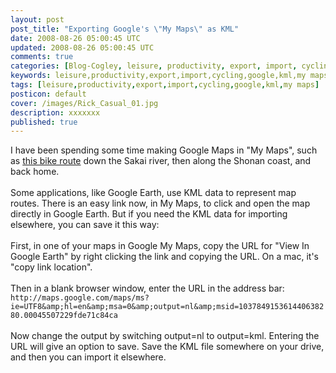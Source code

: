 ```yaml
---           
layout: post
post_title: "Exporting Google's \"My Maps\" as KML"
date: 2008-08-26 05:00:45 UTC
updated: 2008-08-26 05:00:45 UTC
comments: true
categories: [Blog-Cogley, leisure, productivity, export, import, cycling, google, kml, my maps]
keywords: leisure,productivity,export,import,cycling,google,kml,my maps
tags: [leisure,productivity,export,import,cycling,google,kml,my maps]
posticon: default
cover: /images/Rick_Casual_01.jpg
description: xxxxxxx
published: true
---
```

 
I have been spending some time making Google Maps in "My Maps", such as [this bike route](http://maps.google.com/maps/ms?ie=UTF8&hl=en&msa=0&msid=103784915361440638280.00045507229fde71c84ca&ll=35.357416,139.43985&spn=0.15596,0.360489&z=12) down the Sakai river, then along the Shonan coast, and back home.<br /><br />Some applications, like Google Earth, use KML data to represent map routes. There is an easy link now, in My Maps, to click and open the map directly in Google Earth. But if you need the KML data for importing elsewhere, you can save it this way:<br /><br />First, in one of your maps in Google My Maps, copy the URL for "View In Google Earth" by right clicking the link and copying the URL. On a mac, it's "copy link location".<br /><br />Then in a blank browser window, enter the URL in the address bar:<br />``http://maps.google.com/maps/ms?ie=UTF8&amp;hl=en&amp;msa=0&amp;output=nl&amp;msid=103784915361440638280.00045507229fde71c84ca``<br /><br />Now change the output by switching output=nl to output=kml. Entering the URL will give an option to save. Save the KML file somewhere on your drive, and then you can import it elsewhere.<br /><br />
